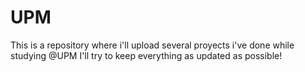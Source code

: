 # UPM

This is a repository where i'll upload several proyects i've done while studying @UPM
I'll try to keep everything as updated as possible!
